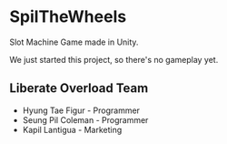 # SpilTheWheels
Slot Machine Game made in Unity.

We just started this project, so there's no gameplay yet.

## Liberate Overload Team
- Hyung Tae Figur - Programmer
- Seung Pil Coleman - Programmer
- Kapil Lantigua - Marketing


